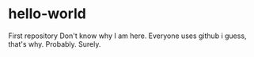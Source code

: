 # hello-world
First repository
Don't know why I am here.
Everyone uses github i guess, that's why.
Probably.
Surely.